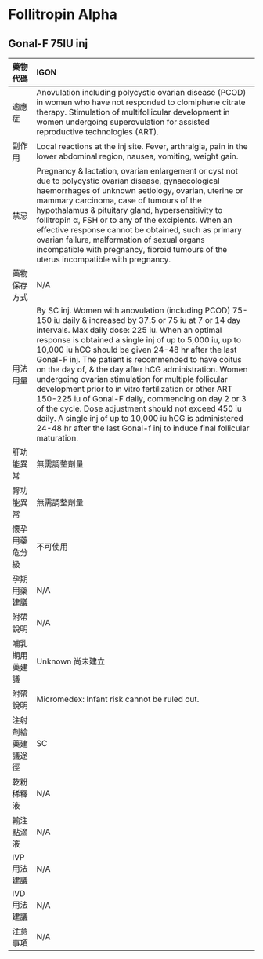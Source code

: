 # Follitropin Alpha

## Gonal-F 75IU inj

| 藥物代碼           | IGON                                                                                                                                                                                                                                                                                                                                                                                                                                                                                                                                                                                                                                                                                                                                                                  |
|:-------------------|:----------------------------------------------------------------------------------------------------------------------------------------------------------------------------------------------------------------------------------------------------------------------------------------------------------------------------------------------------------------------------------------------------------------------------------------------------------------------------------------------------------------------------------------------------------------------------------------------------------------------------------------------------------------------------------------------------------------------------------------------------------------------|
| 適應症             | Anovulation including polycystic ovarian disease (PCOD) in women who have not responded to clomiphene citrate therapy. Stimulation of multifollicular development in women undergoing superovulation for assisted reproductive technologies (ART).                                                                                                                                                                                                                                                                                                                                                                                                                                                                                                                    |
| 副作用             | Local reactions at the inj site. Fever, arthralgia, pain in the lower abdominal region, nausea, vomiting, weight gain.                                                                                                                                                                                                                                                                                                                                                                                                                                                                                                                                                                                                                                                |
| 禁忌               | Pregnancy & lactation, ovarian enlargement or cyst not due to polycystic ovarian disease, gynaecological haemorrhages of unknown aetiology, ovarian, uterine or mammary carcinoma, case of tumours of the hypothalamus & pituitary gland, hypersensitivity to follitropin α, FSH or to any of the excipients. When an effective response cannot be obtained, such as primary ovarian failure, malformation of sexual organs incompatible with pregnancy, fibroid tumours of the uterus incompatible with pregnancy.                                                                                                                                                                                                                                                   |
| 藥物保存方式       | N/A                                                                                                                                                                                                                                                                                                                                                                                                                                                                                                                                                                                                                                                                                                                                                                   |
| 用法用量           | By SC inj. Women with anovulation (including PCOD) 75-150 iu daily & increased by 37.5 or 75 iu at 7 or 14 day intervals. Max daily dose: 225 iu. When an optimal response is obtained a single inj of up to 5,000 iu, up to 10,000 iu hCG should be given 24-48 hr after the last Gonal-F inj. The patient is recommended to have coitus on the day of, & the day after hCG administration. Women undergoing ovarian stimulation for multiple follicular development prior to in vitro fertilization or other ART 150-225 iu of Gonal-F daily, commencing on day 2 or 3 of the cycle. Dose adjustment should not exceed 450 iu daily. A single inj of up to 10,000 iu hCG is administered 24-48 hr after the last Gonal-f inj to induce final follicular maturation. |
| 肝功能異常         | 無需調整劑量                                                                                                                                                                                                                                                                                                                                                                                                                                                                                                                                                                                                                                                                                                                                                          |
| 腎功能異常         | 無需調整劑量                                                                                                                                                                                                                                                                                                                                                                                                                                                                                                                                                                                                                                                                                                                                                          |
| 懷孕用藥危分級     | 不可使用                                                                                                                                                                                                                                                                                                                                                                                                                                                                                                                                                                                                                                                                                                                                                              |
| 孕期用藥建議       | N/A                                                                                                                                                                                                                                                                                                                                                                                                                                                                                                                                                                                                                                                                                                                                                                   |
| 附帶說明           | N/A                                                                                                                                                                                                                                                                                                                                                                                                                                                                                                                                                                                                                                                                                                                                                                   |
| 哺乳期用藥建議     | Unknown 尚未建立                                                                                                                                                                                                                                                                                                                                                                                                                                                                                                                                                                                                                                                                                                                                                      |
| 附帶說明           | Micromedex: Infant risk cannot be ruled out.                                                                                                                                                                                                                                                                                                                                                                                                                                                                                                                                                                                                                                                                                                                          |
| 注射劑給藥建議途徑 | SC                                                                                                                                                                                                                                                                                                                                                                                                                                                                                                                                                                                                                                                                                                                                                                    |
| 乾粉稀釋液         | N/A                                                                                                                                                                                                                                                                                                                                                                                                                                                                                                                                                                                                                                                                                                                                                                   |
| 輸注點滴液         | N/A                                                                                                                                                                                                                                                                                                                                                                                                                                                                                                                                                                                                                                                                                                                                                                   |
| IVP 用法建議       | N/A                                                                                                                                                                                                                                                                                                                                                                                                                                                                                                                                                                                                                                                                                                                                                                   |
| IVD 用法建議       | N/A                                                                                                                                                                                                                                                                                                                                                                                                                                                                                                                                                                                                                                                                                                                                                                   |
| 注意事項           | N/A                                                                                                                                                                                                                                                                                                                                                                                                                                                                                                                                                                                                                                                                                                                                                                   |

